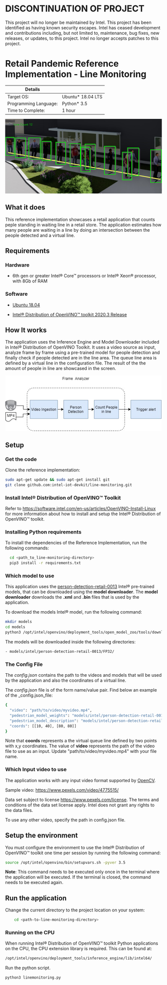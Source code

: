 # DISCONTINUATION OF PROJECT #
This project will no longer be maintained by Intel.
This project has been identified as having known security escapes.
Intel has ceased development and contributions including, but not limited to, maintenance, bug fixes, new releases, or updates, to this project.
Intel no longer accepts patches to this project.
# Retail Pandemic Reference Implementation - Line Monitoring

| Details               |              |
|-----------------------|---------------|
| Target OS:            |  Ubuntu\* 18.04 LTS   |
| Programming Language: |  Python* 3.5 |
| Time to Complete:     |  1 hour     |

![line-monitoring](doc/images/line-monitor.png)

## What it does

This reference implementation showcases a retail application that counts peple standing in waiting line in a retail store. The application estimates how many people are waiting in a line by doing an intersection between the people detected and a virtual line.

## Requirements

### Hardware

* 6th gen or greater Intel® Core™ processors or Intel® Xeon® processor, with 8Gb of RAM

### Software

* [Ubuntu 18.04](http://releases.ubuntu.com/18.04/)

* [Intel® Distribution of OpenVINO™ toolkit 2020.3 Release](https://software.intel.com/content/www/us/en/develop/tools/openvino-toolkit.html)

## How It works

The application uses the Inference Engine and Model Downloader included in Intel® Distribution of OpenVINO Toolkit. It uses a video source as input, analyze frame by frame using a pre-trained model for people detection and finally check if people detected are in the line area. The queue line area is defined by a virtual line in the configuration file. The result of the the amount of people in line are showcased in the screen.

![architecture image](./doc/images/line-monitor-flow.jpg)

## Setup

### Get the code

Clone the reference implementation:

```bash
sudo apt-get update && sudo apt-get install git
git clone github.com:intel-iot-devkit/line-monitoring.git
```

### Install Intel® Distribution of OpenVINO™ Toolkit

Refer to https://software.intel.com/en-us/articles/OpenVINO-Install-Linux for more information about how to install and setup the Intel® Distribution of OpenVINO™ toolkit.

### Installing Python requirements

To install the dependencies of the Reference Implementation, run the following commands:

```bash
  cd <path_to_line-monitoring-directory>
  pip3 install -r requirements.txt
```

### Which model to use
This application uses the [person-detection-retail-0013](https://docs.openvinotoolkit.org/2020.3/_models_intel_person_detection_retail_0013_description_person_detection_retail_0013.html) Intel® pre-trained models, that can be downloaded using the **model downloader**. The **model downloader** downloads the __.xml__ and __.bin__ files that is used by the application.

To download the models Intel® model, run the following command:

```bash
mkdir models
cd models
python3 /opt/intel/openvino/deployment_tools/open_model_zoo/tools/downloader/downloader.py --name person-detection-retail-0013 --precisions FP32
```

The models will be downloaded inside the following directories:

```bash
- models/intel/person-detection-retail-0013/FP32/
```

### The Config File

The _config.json_ contains the path to the videos and models that will be used by the application and also the coordinates of a virtual line.

The _config.json_ file is of the form name/value pair. Find below an example of the _config.json_file:

```bash
{
  "video": "path/to/video/myvideo.mp4",
  "pedestrian_model_weights": "models/intel/person-detection-retail-0013/FP32/person-detection-retail-0013.bin",
  "pedestrian_model_description": "models/intel/person-detection-retail-0013/FP32/person-detection-retail-0013.xml",
  "coords": [[10, 40], [80, 80]]
}
```

Note that __coords__ represents a the virtual queue line defined by two points with x,y coordinates.
The value of __video__ represents the path of the video file to use as an input. Update "path/to/video/myvideo.mp4" with your file name.

### Which Input video to use

The application works with any input video format supported by [OpenCV](https://opencv.org/).

Sample video: https://www.pexels.com/video/4775515/

Data set subject to license https://www.pexels.com/license. The terms and conditions of the data set license apply. Intel does not grant any rights to the data files.

To use any other video, specify the path in config.json file.

## Setup the environment

You must configure the environment to use the Intel® Distribution of OpenVINO™ toolkit one time per session by running the following command:

```bash
source /opt/intel/openvino/bin/setupvars.sh -pyver 3.5
```

__Note__: This command needs to be executed only once in the terminal where the application will be executed. If the terminal is closed, the command needs to be executed again.

## Run the application

Change the current directory to the project location on your system:

```bash
    cd <path-to-line-monitoring-directory>
```

### Running on the CPU

When running Intel® Distribution of OpenVINO™ toolkit Python applications on the CPU, the CPU extension library is required. This can be found at:

```bash
/opt/intel/openvino/deployment_tools/inference_engine/lib/intel64/
```

Run the python script.

```bash
python3 linemonitoring.py
```
